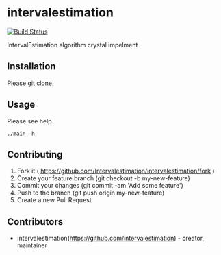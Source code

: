 # intervalestimation

[![Build Status](https://travis-ci.org/intervalestimation/intervalestimation.svg?branch=master)](https://travis-ci.org/intervalestimation/intervalestimation)

IntervalEstimation algorithm crystal impelment

## Installation

Please git clone.

## Usage

Please see help.

```
./main -h
```

## Contributing

1. Fork it ( https://github.com/Intervalestimation/intervalestimation/fork )
2. Create your feature branch (git checkout -b my-new-feature)
3. Commit your changes (git commit -am 'Add some feature')
4. Push to the branch (git push origin my-new-feature)
5. Create a new Pull Request

## Contributors

- intervalestimation(https://github.com/intervalestimation) - creator, maintainer

